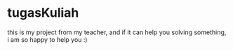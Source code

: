 # tugasKuliah
this is my project from my teacher, and if it can help you solving something, i am so happy to help you :)
